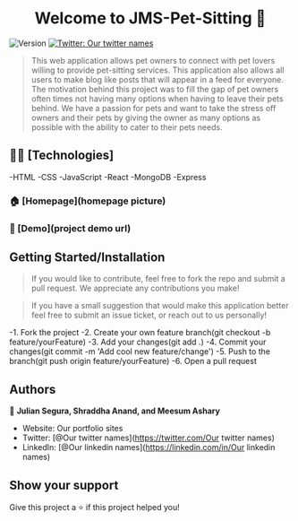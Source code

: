 <h1 align="center">Welcome to JMS-Pet-Sitting 🐾</h1>
<p>
  <img alt="Version" src="https://img.shields.io/badge/version-0.1.0-blue.svg?cacheSeconds=2592000" />
  <a href="https://twitter.com/Our twitter names\*" target="_blank">
    <img alt="Twitter: Our twitter names" src="https://img.shields.io/twitter/follow/Our twitter names\*.svg?style=social" />
  </a>
</p>

> This web application allows pet owners to connect with pet lovers willing to provide pet-sitting services. This application also allows all users to make blog like posts that will appear in a feed for everyone. The motivation behind this project was to fill the gap of pet owners often times not having many options when having to leave their pets behind. We have a passion for pets and want to take the stress off owners and their pets by giving the owner as many options as possible with the ability to cater to their pets needs.

## 👨‍💻 [Technologies]

-HTML
-CSS
-JavaScript
-React
-MongoDB
-Express

### 🏠 [Homepage](homepage picture)

### 🚀 [Demo](project demo url)

## Getting Started/Installation

> If you would like to contribute, feel free to fork the repo and submit a pull request. We appreciate any contributions you make!

> If you have a small suggestion that would make this application better feel free to submit an issue ticket, or reach out to us personally!

-1. Fork the project
-2. Create your own feature branch(git checkout -b feature/yourFeature)
-3. Add your changes(git add .)
-4. Commit your changes(git commit -m 'Add cool new feature/change')
-5. Push to the branch(git push origin feature/yourFeature)
-6. Open a pull request

## Authors

👤 **Julian Segura, Shraddha Anand, and Meesum Ashary**

- Website: Our portfolio sites
- Twitter: [@Our twitter names](https://twitter.com/Our twitter names)
- LinkedIn: [@Our linkedin names](https://linkedin.com/in/Our linkedin names)

## Show your support

Give this project a ⭐️ if this project helped you!
